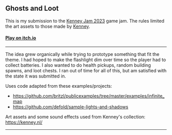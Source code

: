 ## Ghosts and Loot

This is my submission to the [Kenney Jam 2023](https://itch.io/jam/kenney-jam-2023) game jam.  The rules limited the art assets to those made by [Kenney](https://www.kenney.nl/).

#### [Play on itch.io](https://pabaucom.itch.io/ghosts-and-loot)

---

The idea grew organically while trying to prototype something that fit the theme.  I had hoped to make the flashlight dim over time so the player had to collect batteries.  I also wanted to do health pickups, random building spawns, and loot chests.  I ran out of time for all of this, but am satisfied with the state it was submitted in.

Uses code adapted from these examples/projects:

* https://github.com/britzl/publicexamples/tree/master/examples/infinite_map
* https://github.com/defold/sample-lights-and-shadows

Art assets and some sound effects used from Kenney's collection:  https://kenney.nl/

---
